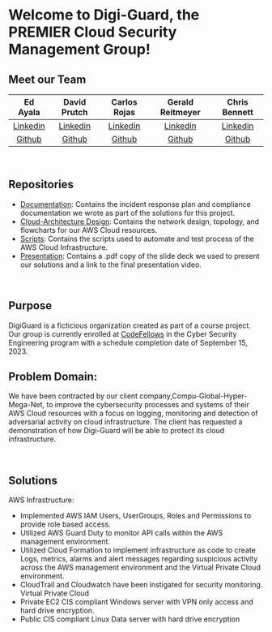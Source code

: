 # Welcome to Digi-Guard, the PREMIER Cloud Security Management Group!

## Meet our Team
| Ed Ayala | David Prutch | Carlos Rojas | Gerald Reitmeyer | Chris Bennett |
|:----------------------:|:-----------------------:|:----------------------:|:----------------------:|:----------------------:|
| [Linkedin](https://www.linkedin.com/in/eddie-ayala3/) | [Linkedin](https://www.linkedin.com/in/david-prutch-1027/) | [Linkedin](https://www.linkedin.com/in/carlos-rojass/) | [Linkedin](https://www.linkedin.com/in/gerald-reitmeyer/ ) | [Linkedin](https://www.linkedin.com/in/chris-bennett-cybersecurity/) |
| [Github](https://github.com/EdMandoo1) | [Github](https://github.com/PrutchD) | [Github](https://github.com/carlosjorr) | [Github](https://github.com/gerreit ) | [Github](https://github.com/marsecguy) 

<BR>

## Repositories
* [Documentation](https://github.com/Digi-Guard/Documentation): Contains the incident response plan and compliance documentation we wrote as part of the solutions for this project.
* [Cloud-Architecture Design](https://github.com/Digi-Guard/Cloud-Architecture-Design): Contains the network design, topology, and flowcharts for our AWS Cloud resources.
* [Scripts](https://github.com/Digi-Guard/Scripts): Contains the scripts used to automate and test process of the AWS Cloud Infrastructure.
* [Presentation](https://github.com/Digi-Guard/Presentation-Materials): Contains a .pdf copy of the slide deck we used to present our solutions and a link to the final presentation video.
<BR>

## Purpose
DigiGuard is a ficticious organization created as part of a course project. Our group is currently enrolled at [CodeFellows](https://www.codefellows.org/) in the Cyber Security Engineering program with a schedule completion date of September 15, 2023.

## Problem Domain:

We have been contracted by our client company,Compu-Global-Hyper-Mega-Net, to improve the cybersecurity processes and systems of their AWS Cloud resources with a focus on logging, monitoring and detection of adversarial activity on cloud infrastructure. The client has requested a demonstration of how Digi-Guard will be able to protect its cloud infrastructure.  

<BR>

## Solutions
AWS Infrastructure:
* Implemented AWS IAM Users, UserGroups, Roles and Permissions to provide role based access.
* Utilized AWS Guard Duty to monitor API calls within the AWS management environment.
* Utilized Cloud Formation to implement infrastructure as code to create Logs, metrics, alarms and alert messages regarding suspicious activity across the AWS management environment and the Virtual Private Cloud environment. 
* CloudTrail and Cloudwatch have been instigated for security monitoring.
Virtual Private Cloud
* Private EC2 CIS compliant Windows server with VPN only access and hard drive encryption.
* Public CIS compliant Linux Data server with hard drive encryption
<BR>
